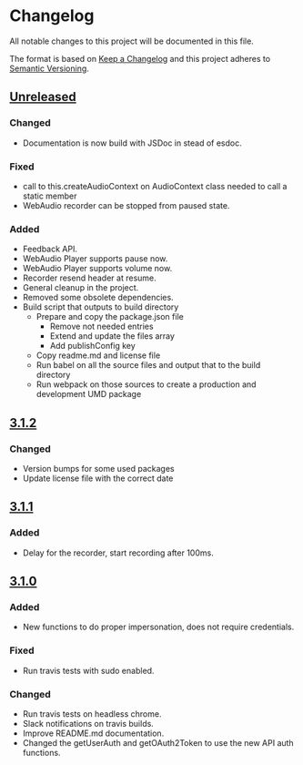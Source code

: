 # Changelog

All notable changes to this project will be documented in this file.

The format is based on [Keep a Changelog](http://keepachangelog.com)
and this project adheres to [Semantic Versioning](http://semver.org).

## [Unreleased]

### Changed

- Documentation is now build with JSDoc in stead of esdoc.

### Fixed

- call to this.createAudioContext on AudioContext class needed to call a static member
- WebAudio recorder can be stopped from paused state.

### Added

- Feedback API.
- WebAudio Player supports pause now.
- WebAudio Player supports volume now.
- Recorder resend header at resume.
- General cleanup in the project.
- Removed some obsolete dependencies.
- Build script that outputs to build directory
  - Prepare and copy the package.json file
    - Remove not needed entries
    - Extend and update the files array
    - Add publishConfig key
  - Copy readme.md and license file
  - Run babel on all the source files and output that to the build directory
  - Run webpack on those sources to create a production and development UMD package

## [3.1.2]

### Changed

- Version bumps for some used packages
- Update license file with the correct date

## [3.1.1]

### Added

- Delay for the recorder, start recording after 100ms.

## [3.1.0]

### Added

- New functions to do proper impersonation, does not require credentials.

### Fixed

- Run travis tests with sudo enabled.

### Changed

- Run travis tests on headless chrome.
- Slack notifications on travis builds.
- Improve README.md documentation.
- Changed the getUserAuth and getOAuth2Token to use the new API auth functions.


[Unreleased]: https://github.com/itslanguage/itslanguage-js/compare/v3.1.2...next
[3.1.2]: https://github.com/itslanguage/itslanguage-js/compare/v3.1.1...v3.1.2
[3.1.1]: https://github.com/itslanguage/itslanguage-js/compare/v3.1.0...v3.1.1
[3.1.0]: https://github.com/itslanguage/itslanguage-js/compare/v3.0.1...v3.1.0
